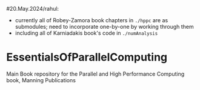 #20.May.2024/rahul: 
* currently all of Robey-Zamora book chapters in `./hppc` are as
submodules; need to incorporate one-by-one by working through them
* including all of Karniadakis book's code in `./numAnalysis` 

# EssentialsOfParallelComputing
Main Book repository for the Parallel and High Performance Computing book, Manning Publications
